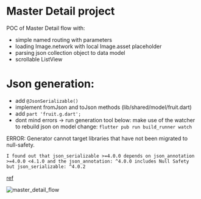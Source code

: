 # Master Detail project

POC of Master Detail flow with:
- simple named routing with parameters
- loading Image.network with local Image.asset placeholder
- parsing json collection object to data model
- scrollable ListView


# Json generation:
- add ```@JsonSerializable()```
- implement fromJson and toJson methods (lib/shared/model/fruit.dart)
- add ```part 'fruit.g.dart';```
- dont mind errors -> run generation tool below:
make use of the watcher to rebuild json on model change:
```flutter pub run build_runner watch```

ERROR: Generator cannot target libraries that have not been migrated to null-safety.

```
I found out that json_serializable >=4.0.0 depends on json_annotation >=4.0.0 <4.1.0 and the json_annotation: ^4.0.0 includes Null Safety but json_serializable: ^4.0.2
```
 [ref](https://stackoverflow.com/questions/66477445/generator-cannot-target-libraries-that-have-not-been-migrated-to-null-safety)




![master_detail_flow][gif]

[gif]: https://github.com/Jan-Stepien/flutter-master-detail/blob/master/github_assets/master-detail-flow.gif "Gif of app"


